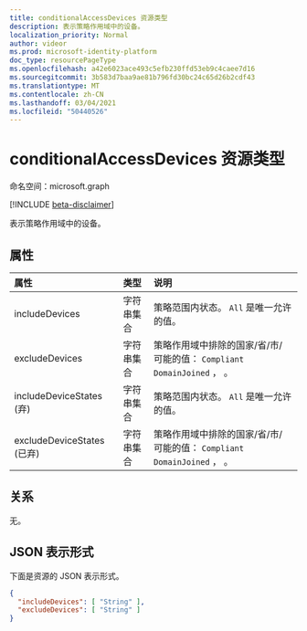 ```yaml
---
title: conditionalAccessDevices 资源类型
description: 表示策略作用域中的设备。
localization_priority: Normal
author: videor
ms.prod: microsoft-identity-platform
doc_type: resourcePageType
ms.openlocfilehash: a42e6023ace493c5efb230ffd53eb9c4caee7d16
ms.sourcegitcommit: 3b583d7baa9ae81b796fd30bc24c65d26b2cdf43
ms.translationtype: MT
ms.contentlocale: zh-CN
ms.lasthandoff: 03/04/2021
ms.locfileid: "50440526"
---
```

# <a name="conditionalaccessdevices-resource-type"></a>conditionalAccessDevices 资源类型

命名空间：microsoft.graph

[!INCLUDE [beta-disclaimer](../../includes/beta-disclaimer.md)]

表示策略作用域中的设备。

## <a name="properties"></a>属性

| 属性     | 类型        | 说明 |
|:-------------|:------------|:------------|
| includeDevices | 字符串集合 | 策略范围内状态。 `All` 是唯一允许的值。 |
| excludeDevices | 字符串集合 | 策略作用域中排除的国家/省/市/ 可能的值： `Compliant` `DomainJoined` ， 。 |
| includeDeviceStates (弃) | 字符串集合 | 策略范围内状态。 `All` 是唯一允许的值。 |
| excludeDeviceStates (已弃) | 字符串集合 | 策略作用域中排除的国家/省/市/ 可能的值： `Compliant` `DomainJoined` ， 。 |

## <a name="relationships"></a>关系

无。

## <a name="json-representation"></a>JSON 表示形式

下面是资源的 JSON 表示形式。

<!-- {
  "blockType": "resource",
  "optionalProperties": [
    "includeDevices",
    "excludeDevices"
  ],
  "@odata.type": "microsoft.graph.conditionalAccessDevices",
  "baseType": null
}-->

```json
{
  "includeDevices": [ "String" ],
  "excludeDevices": [ "String" ]
}
```

<!-- uuid: 16cd6b66-4b1a-43a1-adaf-3a886856ed98
2019-02-04 14:57:30 UTC -->
<!-- {
  "type": "#page.annotation",
  "description": "conditionalAccessDevices resource",
  "keywords": "",
  "section": "documentation",
  "tocPath": ""
}-->



